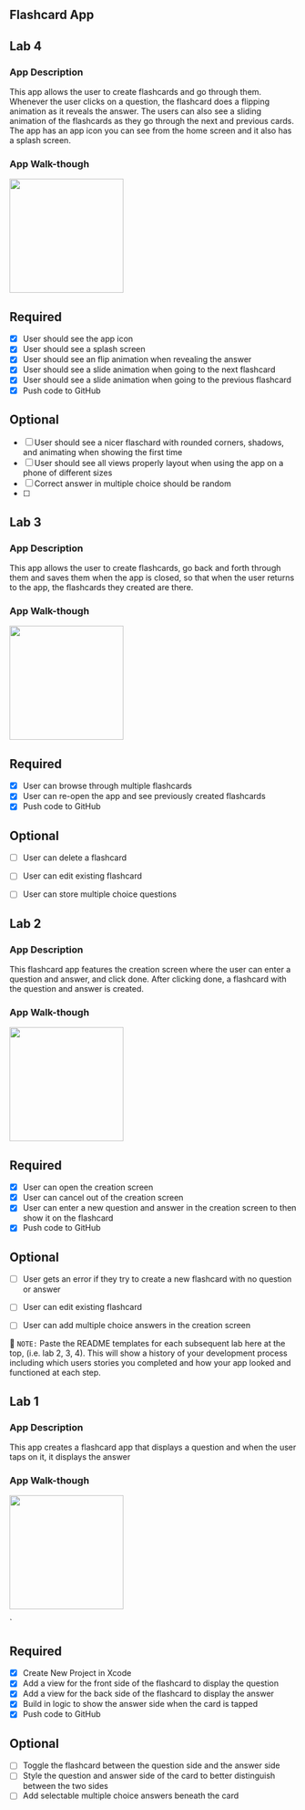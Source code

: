 ## Flashcard App

## Lab 4

### App Description
This app allows the user to create flashcards and go through them. Whenever the user clicks on a question, the flashcard does a flipping animation as it reveals the answer. The users can also see a sliding animation of the flashcards as they go through the next and previous cards. The app has an app icon you can see from the home screen and it also has a splash screen.

### App Walk-though

<img src="http://g.recordit.co/8WzcqTw6mr.gif" width=200><br>

## Required
- [X] User should see the app icon 
- [X] User should see a splash screen
- [X] User should see an flip animation when revealing the answer
- [X] User should see a slide animation when going to the next flashcard
- [X] User should see a slide animation when going to the previous flashcard
- [X] Push code to GitHub
## Optional
- [ ] User should see a nicer flaschard with rounded corners, shadows, and animating when showing the first time
- [ ] User should see all views properly layout when using the app on a phone of different sizes
- [ ] Correct answer in multiple choice should be random
- [ ] 

## Lab 3

### App Description
This app allows the user to create flashcards, go back and forth through them and saves them when the app is closed, so that when the user returns to the app, the flashcards they created are there.

### App Walk-though

<img src=http://g.recordit.co/Ix8SOj95qN.gif width=200><br>


## Required
- [X] User can browse through multiple flashcards
- [X] User can re-open the app and see previously created flashcards
- [X] Push code to GitHub
## Optional
- [ ] User can delete a flashcard
- [ ] User can edit existing flashcard
- [ ] User can store multiple choice questions



## Lab 2

### App Description
This flashcard app features the creation screen where the user can enter a question and answer, and click done. After clicking done, a flashcard with the question and answer is created.

### App Walk-though

<img src="http://g.recordit.co/7M7P5oXqgF.gif" width=200><br>

## Required
- [x] User can open the creation screen
- [x] User can cancel out of the creation screen
- [x] User can enter a new question and answer in the creation screen to then show it on the flashcard
- [x] Push code to GitHub
## Optional
- [ ] User gets an error if they try to create a new flashcard with no question or answer
- [ ] User can edit existing flashcard
- [ ] User can add multiple choice answers in the creation screen



📝 `NOTE:` Paste the README templates for each subsequent lab here at the top, (i.e. lab 2, 3, 4). This will show a history of your development process including which users stories you completed and how your app looked and functioned at each step.





## Lab 1

### App Description
  This app creates a flashcard app that displays a question and when the user taps on it, it displays the answer

### App Walk-though

<img src="http://g.recordit.co/rNS8b7ByC7.gif" width=200><br>

`

## Required
- [x] Create New Project in Xcode
- [x] Add a view for the front side of the flashcard to display the question
- [x] Add a view for the back side of the flashcard to display the answer
- [x] Build in logic to show the answer side when the card is tapped
- [x] Push code to GitHub
## Optional
- [ ] Toggle the flashcard between the question side and the answer side
- [ ] Style the question and answer side of the card to better distinguish between the two sides
- [ ] Add selectable multiple choice answers beneath the card
